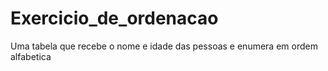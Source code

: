 # Exercicio_de_ordenacao
Uma tabela que recebe o nome e idade das pessoas e enumera em ordem alfabetica

